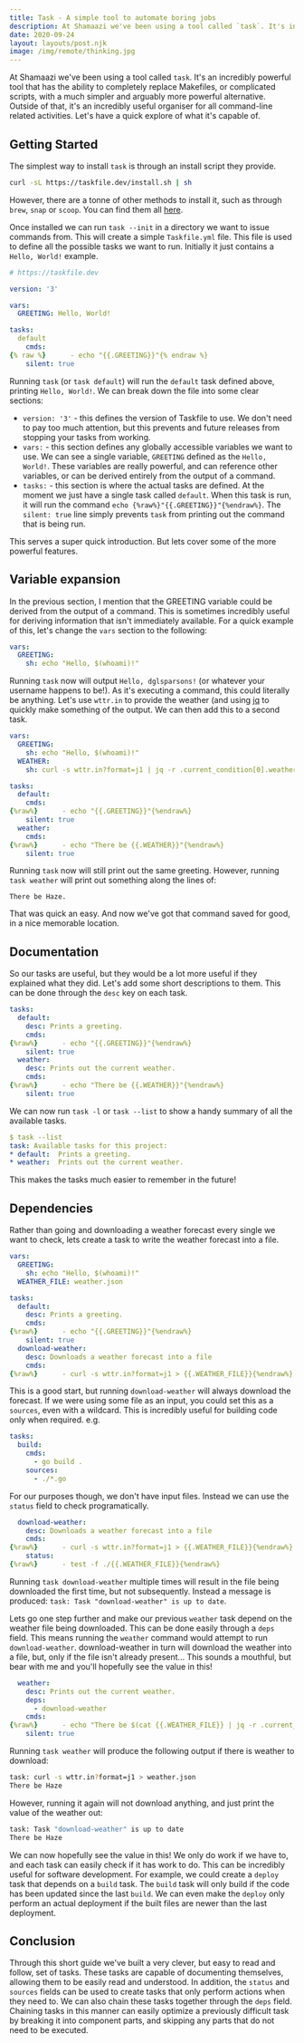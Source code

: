 ```yaml
---
title: Task - A simple tool to automate boring jobs
description: At Shamaazi we've been using a tool called `task`. It's incredibly powerful and incredibly useful for organising and performing repeated jobs. Let's explore what it's capable of.
date: 2020-09-24
layout: layouts/post.njk
image: /img/remote/thinking.jpg
---
```


At Shamaazi we've been using a tool called `task`. It's an incredibly powerful tool that has the ability to completely
replace Makefiles, or complicated scripts, with a much simpler and arguably more powerful alternative. Outside of that,
it's an incredibly useful organiser for all command-line related activities. Let's have a quick explore of what it's capable of.

## Getting Started

The simplest way to install `task` is through an install script they provide.
```bash
curl -sL https://taskfile.dev/install.sh | sh
```
However, there are a tonne of other methods to install it, such as through `brew`, `snap` or `scoop`. You can find them
all [here](https://taskfile.dev/#/installation).

Once installed we can run `task --init` in a directory we want to issue commands from. This will create a simple
`Taskfile.yml` file. This file is used to define all the possible tasks we want to run. Initially it just contains a
`Hello, World!` example.
```yaml
# https://taskfile.dev

version: '3'

vars:
  GREETING: Hello, World!

tasks:
  default
    cmds:
{% raw %}      - echo "{{.GREETING}}"{% endraw %}
    silent: true
```

Running `task` (or `task default`) will run the `default` task defined above, printing `Hello, World!`. We can break
down the file into some clear sections:
- `version: '3'` - this defines the version of Taskfile to use. We don't need to pay too much attention, but this
    prevents and future releases from stopping your tasks from working.
- `vars:` - this section defines any globally accessible variables we want to use. We can see a single variable,
    `GREETING` defined as the `Hello, World!`. These variables are really powerful, and can reference other variables,
    or can be derived entirely from the output of a command.
- `tasks:` - this section is where the actual tasks are defined. At the moment we just have a single task called
    `default`. When this task is run, it will run the command `echo {%raw%}"{{.GREETING}}"{%endraw%}`. The `silent: true` line simply
    prevents `task` from printing out the command that is being run.

This serves a super quick introduction. But lets cover some of the more powerful features.

## Variable expansion

In the previous section, I mention that the GREETING variable could be derived from the output of a command. This is
sometimes incredibly useful for deriving information that isn't immediately available.
For a quick example of this, let's change the `vars` section to the following:
```yaml
vars:
  GREETING:
    sh: echo "Hello, $(whoami)!"
```
Running `task` now will output `Hello, dglsparsons!` (or whatever your username happens to be!). As it's executing a
command, this could literally be anything. Let's use `wttr.in` to provide the weather (and using
[jq](https://stedolan.github.io/jq/) to quickly make something of the output. We can then add this to a second task.
```yaml
vars:
  GREETING:
    sh: echo "Hello, $(whoami)!"
  WEATHER:
    sh: curl -s wttr.in?format=j1 | jq -r .current_condition[0].weatherDesc[0].value

tasks:
  default:
    cmds:
{%raw%}      - echo "{{.GREETING}}"{%endraw%}
    silent: true
  weather:
    cmds:
{%raw%}      - echo "There be {{.WEATHER}}"{%endraw%}
    silent: true
```
Running `task` now will still print out the same greeting. However, running `task weather` will print out something along the lines of:
```
There be Haze.
```

That was quick an easy. And now we've got that command saved for good, in a nice memorable location.

## Documentation

So our tasks are useful, but they would be a lot more useful if they explained what they did. Let's add some short
descriptions to them. This can be done through the `desc` key on each task.
```yaml
tasks:
  default:
    desc: Prints a greeting.
    cmds:
{%raw%}      - echo "{{.GREETING}}"{%endraw%}
    silent: true
  weather:
    desc: Prints out the current weather.
    cmds:
{%raw%}      - echo "There be {{.WEATHER}}"{%endraw%}
    silent: true
```
We can now run `task -l` or `task --list` to show a handy summary of all the available tasks.
```yaml
$ task --list
task: Available tasks for this project:
* default: 	Prints a greeting.
* weather: 	Prints out the current weather.
```
This makes the tasks much easier to remember in the future!

## Dependencies

Rather than going and downloading a weather forecast every single we want to check, lets create a task to
write the weather forecast into a file.
```yaml
vars:
  GREETING:
    sh: echo "Hello, $(whoami)!"
  WEATHER_FILE: weather.json

tasks:
  default:
    desc: Prints a greeting.
    cmds:
{%raw%}      - echo "{{.GREETING}}"{%endraw%}
    silent: true
  download-weather:
    desc: Downloads a weather forecast into a file
    cmds:
{%raw%}      - curl -s wttr.in?format=j1 > {{.WEATHER_FILE}}{%endraw%}
```
This is a good start, but running `download-weather` will always download the forecast. If we were using some
file as an input, you could set this as a `sources`, even with a wildcard. This is incredibly useful for building code
only when required. e.g.
```yaml
tasks:
  build:
    cmds:
      - go build .
    sources:
      - ./*.go
```
For our purposes though, we don't have input files. Instead we can use the `status` field to check programatically.

```yaml
  download-weather:
    desc: Downloads a weather forecast into a file
    cmds:
{%raw%}      - curl -s wttr.in?format=j1 > {{.WEATHER_FILE}}{%endraw%}
    status:
{%raw%}      - test -f ./{{.WEATHER_FILE}}{%endraw%}
```

Running `task download-weather` multiple times will result in the file being downloaded the first time, but not
subsequently. Instead a message is produced: `task: Task "download-weather" is up to date`.

Lets go one step further and make our previous `weather` task depend on the weather file being downloaded. This can be
done easily through a `deps` field. This means
running the `weather` command would attempt to run `download-weather`. download-weather in turn will download the
weather into a file, but, only if the file isn't already present... This sounds a mouthful, but bear with me and you'll hopefully see the value in
this!
```yaml
  weather:
    desc: Prints out the current weather.
    deps:
      - download-weather
    cmds:
{%raw%}      - echo "There be $(cat {{.WEATHER_FILE}} | jq -r .current_condition[0].weatherDesc[0].value)"{%endraw%}
    silent: true
```

Running `task weather` will produce the following output if there is weather to download:
```bash
task: curl -s wttr.in?format=j1 > weather.json
There be Haze
```
However, running it again will not download anything, and just print the value of the weather out:
```bash
task: Task "download-weather" is up to date
There be Haze
```

We can now hopefully see the value in this! We only do work if we have to, and each task can easily check if it has work
to do. This can be incredibly useful for software development. For example, we could create a `deploy` task that depends on a
`build` task. The `build` task will only build if the code has been updated since the last `build`. We can even make the
`deploy` only perform an actual deployment if the built files are newer than the last deployment.

## Conclusion

Through this short guide we've built a very clever, but easy to read and follow, set of tasks. These tasks are capable
of documenting themselves, allowing them to be easily read and understood. In addition, the `status` and
`sources` fields can be used to create tasks that only perform actions when they need to. We can also chain these tasks
together through the `deps` field. Chaining tasks in this manner can easily optimize a previously difficult task by
breaking it into component parts, and skipping any parts that do not need to be executed.
